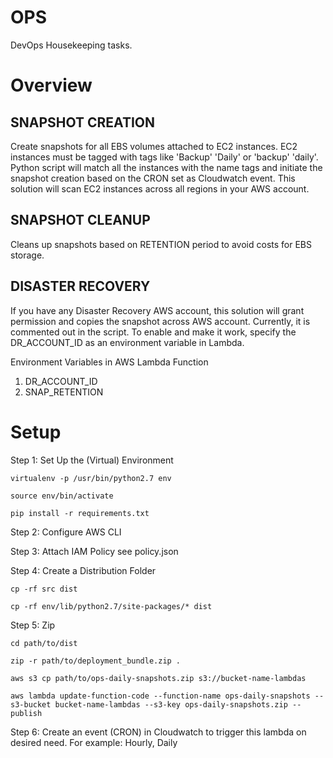 # OPS
DevOps Housekeeping tasks. 

# Overview 

SNAPSHOT CREATION
-----------------
Create snapshots for all EBS volumes attached to EC2 instances. EC2 instances must be tagged with tags like 'Backup' 'Daily' or 'backup' 'daily'. Python script will match all the instances with the name tags and initiate the snapshot creation based on the CRON set as Cloudwatch event. This solution will scan EC2 instances across all regions in your AWS account.

SNAPSHOT CLEANUP
----------------
Cleans up snapshots based on RETENTION period to avoid costs for EBS storage. 

DISASTER RECOVERY
------------------
If you have any Disaster Recovery AWS account, this solution will grant permission and copies the snapshot across AWS account. Currently, it is commented out in the script. To enable and make it work, specify the DR_ACCOUNT_ID as an environment variable in Lambda.

Environment Variables in AWS Lambda Function

1. DR_ACCOUNT_ID
2. SNAP_RETENTION

# Setup

Step 1: Set Up the (Virtual) Environment

`virtualenv -p /usr/bin/python2.7 env`

`source env/bin/activate`

`pip install -r requirements.txt`

Step 2: Configure AWS CLI

Step 3: Attach IAM Policy
see policy.json

Step 4: Create a Distribution Folder

`cp -rf src dist`

`cp -rf env/lib/python2.7/site-packages/* dist`

Step 5: Zip

`cd path/to/dist`

`zip -r path/to/deployment_bundle.zip .`

`aws s3 cp path/to/ops-daily-snapshots.zip s3://bucket-name-lambdas`

`aws lambda update-function-code --function-name ops-daily-snapshots --s3-bucket bucket-name-lambdas --s3-key ops-daily-snapshots.zip --publish`

Step 6: Create an event (CRON) in Cloudwatch to trigger this lambda on desired need. For example: Hourly, Daily

